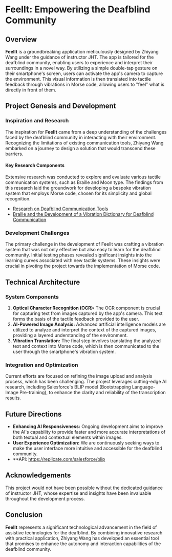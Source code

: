 # FeelIt: Empowering the Deafblind Community

## Overview

**FeelIt** is a groundbreaking application meticulously designed by Zhiyang Wang under the guidance of instructor JHT. The app is tailored for the deafblind community, enabling users to experience and interpret their surroundings in a novel way. By utilizing a simple double-tap gesture on their smartphone's screen, users can activate the app's camera to capture the environment. This visual information is then translated into tactile feedback through vibrations in Morse code, allowing users to "feel" what is directly in front of them.

## Project Genesis and Development

### Inspiration and Research

The inspiration for **FeelIt** came from a deep understanding of the challenges faced by the deafblind community in interacting with their environment. Recognizing the limitations of existing communication tools, Zhiyang Wang embarked on a journey to design a solution that would transcend these barriers.

#### Key Research Components

Extensive research was conducted to explore and evaluate various tactile communication systems, such as Braille and Moon type. The findings from this research laid the groundwork for developing a bespoke vibration system that employs Morse code, chosen for its simplicity and global recognition.

- [Research on Deafblind Communication Tools](https://github.com/JimmyXwtx/molab-2024-01-Zhiyang/tree/main/week11)
- [Braille and the Development of a Vibration Dictionary for Deafblind Communication](https://github.com/JimmyXwtx/molab-2024-01-Zhiyang/tree/main/week12)

### Development Challenges

The primary challenge in the development of FeelIt was crafting a vibration system that was not only effective but also easy to learn for the deafblind community. Initial testing phases revealed significant insights into the learning curves associated with new tactile systems. These insights were crucial in pivoting the project towards the implementation of Morse code.

## Technical Architecture

### System Components

1. **Optical Character Recognition (OCR):** The OCR component is crucial for capturing text from images captured by the app's camera. This text forms the basis of the tactile feedback provided to the user.
2. **AI-Powered Image Analysis:** Advanced artificial intelligence models are utilized to analyze and interpret the context of the captured images, providing a layered understanding of the environment.
3. **Vibration Translation:** The final step involves translating the analyzed text and context into Morse code, which is then communicated to the user through the smartphone's vibration system.

### Integration and Optimization

Current efforts are focused on refining the image upload and analysis process, which has been challenging. The project leverages cutting-edge AI research, including Salesforce's BLIP model (Bootstrapping Language-Image Pre-training), to enhance the clarity and reliability of the transcription results.

## Future Directions

- **Enhancing AI Responsiveness:** Ongoing development aims to improve the AI's capability to provide faster and more accurate interpretations of both textual and contextual elements within images.
- **User Experience Optimization:** We are continuously seeking ways to make the user interface more intuitive and accessible for the deafblind community.
- **API: https://replicate.com/salesforce/blip

## Acknowledgements

This project would not have been possible without the dedicated guidance of instructor JHT, whose expertise and insights have been invaluable throughout the development process.

## Conclusion

**FeelIt** represents a significant technological advancement in the field of assistive technologies for the deafblind. By combining innovative research with practical application, Zhiyang Wang has developed an essential tool that promises to enhance the autonomy and interaction capabilities of the deafblind community.
